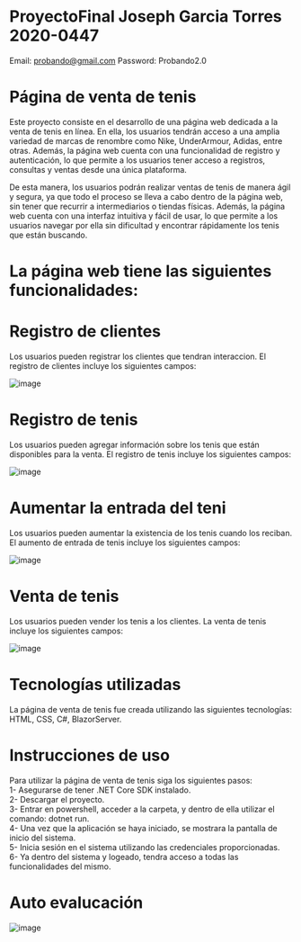# ProyectoFinal Joseph Garcia Torres 2020-0447


Email: probando@gmail.com
Password: Probando2.0

# Página de venta de tenis
Este proyecto consiste en el desarrollo de una página web dedicada a la venta de tenis en línea. En ella, los usuarios tendrán acceso a una amplia variedad de marcas de renombre como Nike, UnderArmour, Adidas, entre otras. Además, la página web cuenta con una funcionalidad de registro y autenticación, lo que permite a los usuarios tener acceso a registros, consultas y ventas desde una única plataforma.

De esta manera, los usuarios podrán realizar ventas de tenis de manera ágil y segura, ya que todo el proceso se lleva a cabo dentro de la página web, sin tener que recurrir a intermediarios o tiendas físicas. Además, la página web cuenta con una interfaz intuitiva y fácil de usar, lo que permite a los usuarios navegar por ella sin dificultad y encontrar rápidamente los tenis que están buscando.

# La página web tiene las siguientes funcionalidades:

# Registro de clientes
Los usuarios pueden registrar los clientes que tendran interaccion. El registro de clientes incluye los siguientes campos:

![image](https://user-images.githubusercontent.com/122744896/230835494-3eb411d5-32bc-4360-9797-09811983dfcf.png)

# Registro de tenis
Los usuarios pueden agregar información sobre los tenis que están disponibles para la venta. El registro de tenis incluye los siguientes campos:

![image](https://user-images.githubusercontent.com/122744896/230836969-1f1c6bfe-5dc2-460c-bd76-55ca14892e1b.png)

# Aumentar la entrada del teni
Los usuarios pueden aumentar la existencia de los tenis cuando los reciban. El aumento de entrada de tenis incluye los siguientes campos:

![image](https://user-images.githubusercontent.com/122744896/230839010-a508b40c-7fc7-4bad-8d86-cd7a9aae5b3a.png)

# Venta de tenis
Los usuarios pueden vender los tenis a los clientes. La venta de tenis incluye los siguientes campos:

![image](https://user-images.githubusercontent.com/122744896/230839088-3f5ffa25-5476-4389-93b1-d2ecfa84197f.png)

# Tecnologías utilizadas
La página de venta de tenis fue creada utilizando las siguientes tecnologías: HTML, CSS, C#, BlazorServer. <br>

# Instrucciones de uso
Para utilizar la página de venta de tenis siga los siguientes pasos: <br>
1- Asegurarse de tener .NET Core SDK instalado. <br>
2- Descargar el proyecto. <br>
3- Entrar en powershell, acceder a la carpeta, y dentro de ella utilizar el comando: dotnet run. <br>
4- Una vez que la aplicación se haya iniciado, se mostrara la pantalla de inicio del sistema. <br>
5- Inicia sesión en el sistema utilizando las credenciales proporcionadas. <br>
6- Ya dentro del sistema y logeado, tendra  acceso a todas las funcionalidades del mismo. <br>

# Auto evalucación
![image](https://user-images.githubusercontent.com/122744896/230842826-5d78d9d2-8fc2-47da-b40f-00f6bda55e9b.png)


